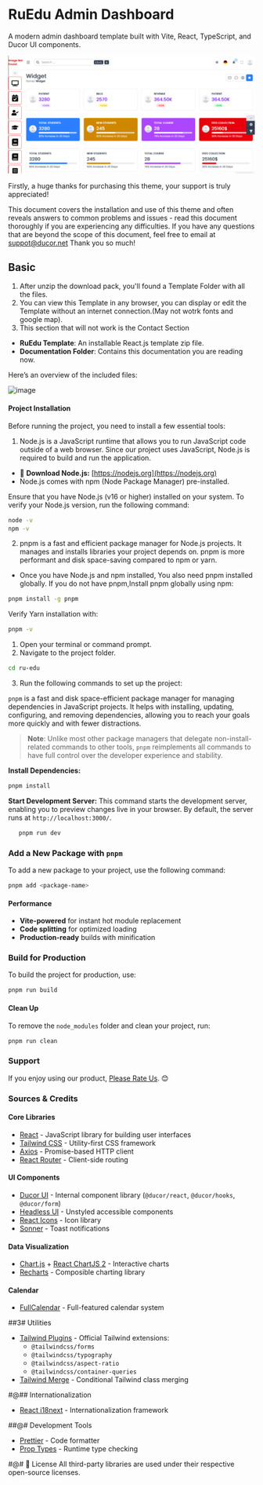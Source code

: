 # RuEdu Admin Dashboard


A modern admin dashboard template built with Vite, React, TypeScript, and Ducor UI components.

![RuEdu Admin Preview](../ruedu.png)

Firstly, a huge thanks for purchasing this theme, your support is truly appreciated!

This document covers the installation and use of this theme and often reveals answers to common problems and issues - read this document thoroughly if you are experiencing any difficulties. If you have any questions that are beyond the scope of this document, feel free to email at [suppot@ducor.net](mailto:__EMAIL__) Thank you so much!

## Basic

1.  After unzip the download pack, you'll found a Template Folder with all the files.
2.  You can view this Template in any browser, you can display or edit the Template without an internet connection.(May not wotrk fonts and google map).
3.  This section that will not work is the Contact Section

- **RuEdu Template**: An installable React.js template zip file.
- **Documentation Folder**: Contains this documentation you are reading now.

Here’s an overview of the included files:

![image]()  

####  Project Installation 
Before running the project, you need to install a few essential tools:

1. Node.js is a JavaScript runtime that allows you to run JavaScript code outside of a web browser. Since our project uses JavaScript, Node.js is required to build and run the application.

- 🔗 **Download Node.js:** [https://nodejs.org](https://nodejs.org)
- Node.js comes with npm (Node Package Manager) pre-installed.

Ensure that you have Node.js (v16 or higher) installed on your system. To verify your Node.js version, run the following command:
```bash
node -v
npm -v
```
2. pnpm is a fast and efficient package manager for Node.js projects. It manages and installs libraries your project depends on. pnpm is more performant and disk space-saving compared to npm or yarn.


- Once you have Node.js and npm installed, You also need pnpm installed globally. If you do not have pnpm,Install pnpm globally using npm: 
```bash
pnpm install -g pnpm
```
Verify Yarn installation with:
```bash
pnpm -v
```
1.  Open your terminal or command prompt.
2.  Navigate to the project folder.
   ```bash
   cd ru-edu
   ``` 
3.  Run the following commands to set up the project:

`pnpm` is a fast and disk space-efficient package manager for managing dependencies in JavaScript projects. It helps with installing, updating, configuring, and removing dependencies, allowing you to reach your goals more quickly and with fewer distractions.

> **Note**: Unlike most other package managers that delegate non-install-related commands to other tools, `pnpm` reimplements all commands to have full control over the developer experience and stability.

 **Install Dependencies:**
 ```bash
 pnpm install
 ```
 **Start Development Server:** This command starts the development server, enabling you to preview changes live in your browser. By 
     default, the server runs at `http://localhost:3000/`.
 ```bash
    pnpm run dev
  ```
### Add a New Package with `pnpm`

To add a new package to your project, use the following command:

```bash
pnpm add <package-name>

```

####  Performance
- **Vite-powered** for instant hot module replacement
- **Code splitting** for optimized loading
- **Production-ready** builds with minification


###  Build for Production  

To build the project for production, use:  

```bash
pnpm run build
```

####  Clean Up  

To remove the `node_modules` folder and clean your project, run:  

```bash
pnpm run clean
```

###  Support  

If you enjoy using our product, [Please Rate Us](https://themeforest.net/user/ducor). 😊  

###  Sources & Credits

#### Core Libraries
- [React](https://react.dev) - JavaScript library for building user interfaces
- [Tailwind CSS](https://tailwindcss.com) - Utility-first CSS framework
- [Axios](https://axios-http.com) - Promise-based HTTP client
- [React Router](https://reactrouter.com) - Client-side routing

#### UI Components
- [Ducor UI](https://ducorui.com) - Internal component library (`@ducor/react`, `@ducor/hooks`, `@ducor/form`)
- [Headless UI](https://headlessui.com) - Unstyled accessible components
- [React Icons](https://react-icons.github.io/react-icons) - Icon library
- [Sonner](https://sonner.emilkowal.ski) - Toast notifications

#### Data Visualization
- [Chart.js](https://www.chartjs.org) + [React ChartJS 2](https://react-chartjs-2.js.org) - Interactive charts
- [Recharts](https://recharts.org) - Composible charting library

#### Calendar
- [FullCalendar](https://fullcalendar.io) - Full-featured calendar system

##3# Utilities
- [Tailwind Plugins](https://tailwindcss.com/docs/plugins) - Official Tailwind extensions:
  - `@tailwindcss/forms`
  - `@tailwindcss/typography`
  - `@tailwindcss/aspect-ratio`
  - `@tailwindcss/container-queries`
- [Tailwind Merge](https://github.com/dcastil/tailwind-merge) - Conditional Tailwind class merging

#@## Internationalization
- [React i18next](https://react.i18next.com) - Internationalization framework

##@# Development Tools
- [Prettier](https://prettier.io) - Code formatter
- [Prop Types](https://github.com/facebook/prop-types) - Runtime type checking

#@# 📜 License
All third-party libraries are used under their respective open-source licenses.
